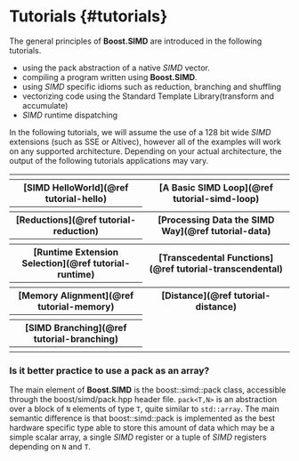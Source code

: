 Tutorials {#tutorials}
=========

The general principles of **Boost.SIMD** are introduced in the following tutorials.

  + using the pack abstraction of a native _SIMD_ vector.
  + compiling a program written using **Boost.SIMD**.
  + using _SIMD_ specific idioms such as reduction, branching and shuffling
  + vectorizing code using the Standard Template Library(transform and accumulate)
  + _SIMD_ runtime dispatching

In the following tutorials, we will assume the use of a 128 bit wide _SIMD_ extensions (such as SSE or Altivec), however
all of the examples will work on any supported architecture. Depending on your actual architecture, the output of the
following tutorials applications may vary.

<table align=center width=100%>
<tr class="empty_row"><th>
<tr><th> [SIMD HelloWorld](@ref tutorial-hello) <th> [A Basic SIMD Loop](@ref tutorial-simd-loop)
<tr class="empty_row"><th>
<tr><th> [Reductions](@ref tutorial-reduction) <th> [Processing Data the SIMD Way](@ref tutorial-data)
<tr class="empty_row"><th>
<tr><th> [Runtime Extension Selection](@ref tutorial-runtime) <th> [Transcedental Functions](@ref tutorial-transcendental)
<tr class="empty_row"><th>
<tr><th> [Memory Alignment](@ref tutorial-memory) <th> [Distance](@ref tutorial-distance)
<tr class="empty_row"><th>
<tr><th> [SIMD Branching](@ref tutorial-branching)
<tr class="empty_row"><th>
</table>

### Is it better practice to use a pack as an array?

The main element of **Boost.SIMD** is the boost::simd::pack class, accessible through the boost/simd/pack.hpp header file. `pack<T,N>` is an abstraction over a block of `N` elements of type `T`, quite similar to `std::array`. The main semantic difference is that boost::simd::pack is implemented as the best hardware specific type able to store this amount of data which may be a simple scalar array, a single _SIMD_ register or a tuple of _SIMD_ registers depending on `N` and `T`.

